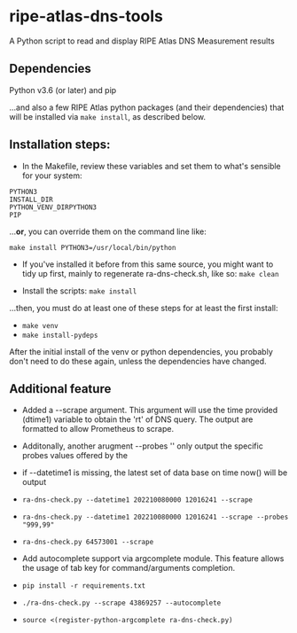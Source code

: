 # ripe-atlas-dns-tools

A Python script to read and display RIPE Atlas DNS Measurement results

## Dependencies

Python v3.6 (or later) and pip

...and also a few RIPE Atlas python packages (and their dependencies) that
will be installed via ```make install```, as described below.

## Installation steps:

* In the Makefile, review these variables and set them to what's
   sensible for your system:

```
PYTHON3
INSTALL_DIR
PYTHON_VENV_DIRPYTHON3
PIP
```

...**or**, you can override them on the command line like:

 ```make install PYTHON3=/usr/local/bin/python```

* If you've installed it before from this same source, you might want to
tidy up first,  mainly to regenerate ra-dns-check.sh, like so:
 ```make clean```

* Install the scripts:
 ```make install```

...then, you must do at least one of these steps for at least the first install:

* ```make venv```
* ```make install-pydeps```


After the initial install of the venv or python dependencies, you probably
don't need to do these again, unless the dependencies have changed.

## Additional feature

* Added a --scrape argument. This argument will use the time provided (dtime1) variable to obtain the
  'rt' of DNS query. The output are formatted to allow Prometheus to scrape.
* Additonally, another arugment --probes '<list of probes>' only output the specific probes values offered
  by the <list of probes>
* if --datetime1 is missing, the latest set of data base on time now() will be output

* ```ra-dns-check.py --datetime1 202210080000 12016241 --scrape```  
* ```ra-dns-check.py --datetime1 202210080000 12016241 --scrape --probes "999,99"```  
* ```ra-dns-check.py 64573001 --scrape```  

* Add autocomplete support via argcomplete module. This feature allows the usage of tab key for command/arguments completion.

* ```pip install -r requirements.txt```
* ```./ra-dns-check.py --scrape 43869257 --autocomplete ```
* ```source <(register-python-argcomplete ra-dns-check.py)```
